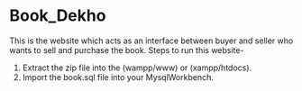 # Book_Dekho
This is the website which acts as an interface between buyer and seller who wants to sell and purchase the book.
Steps to run this website-
1. Extract the zip file into the (wampp/www) or (xampp/htdocs).
2. Import the book.sql file into your MysqlWorkbench.

